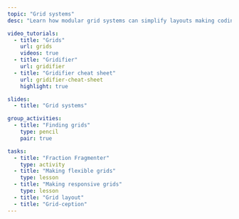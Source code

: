 ```yaml
---
topic: "Grid systems"
desc: "Learn how modular grid systems can simplify layouts making coding more efficient."

video_tutorials:
  - title: "Grids"
    url: grids
    videos: true
  - title: "Gridifier"
    url: gridifier
  - title: "Gridifier cheat sheet"
    url: gridifier-cheat-sheet
    highlight: true

slides:
  - title: "Grid systems"

group_activities:
  - title: "Finding grids"
    type: pencil
    pair: true

tasks:
  - title: "Fraction Fragmenter"
    type: activity
  - title: "Making flexible grids"
    type: lesson
  - title: "Making responsive grids"
    type: lesson
  - title: "Grid layout"
  - title: "Grid-ception"
---
```

